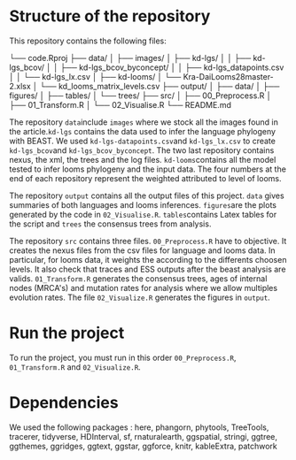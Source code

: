 # Structure of the repository

This repository contains the following files:


└── code.Rproj
├── data/
│   ├── images/
│   ├── kd-lgs/
│   │   ├── kd-lgs_bcov/
│   │   ├── kd-lgs_bcov_byconcept/
│   │   ├── kd-lgs_datapoints.csv
│   │   └── kd-lgs_lx.csv
│   ├── kd-looms/
│   └── Kra-DaiLooms28master-2.xlsx
│   └── kd_looms_matrix_levels.csv
├── output/
│   ├── data/
│   ├── figures/
│   ├── tables/
│   └── trees/
├── src/
│   ├── 00_Preprocess.R
│   ├── 01_Transform.R
│   └── 02_Visualise.R
└── README.md


The repository `data`include `images` where we stock all the images found in the article.`kd-lgs` contains the data used to infer the language phylogeny with BEAST.  We used `kd-lgs-datapoints.csv`and `kd-lgs_lx.csv` to create `kd-lgs_bcov`and `kd-lgs_bcov_byconcept`.  The two last repository contains nexus, the xml, the trees and the log files. `kd-looms`contains all the model tested to infer looms phylogeny and the input data. The four numbers at the end of each repository represent the weighted attributed to level of looms. 

The repository `output` contains all the output files of this project. `data` gives summaries of both languages and looms inferences. `figures`are the plots generated by the code in `02_Visualise.R`. `tables`contains Latex tables for the script and `trees` the consensus trees from analysis. 

The repository `src` contains three files. `00_Preprocess.R` have to objective. It creates the nexus files from the csv files for language and looms data. In particular, for looms data, it weights the according to the differents choosen levels. It also check that traces and ESS outputs after the beast analysis are valids. `01_Transform.R` generates the consensus trees, ages of internal nodes (MRCA's) and mutation rates for analysis where we allow multiples evolution rates. The file `02_Visualize.R` generates the figures in `output`.

# Run the project 

To run the project, you must run in this order `00_Preprocess.R`,   `01_Transform.R` and `02_Visualize.R`.

# Dependencies

We used the following packages : here, phangorn, phytools, TreeTools, tracerer, tidyverse, HDInterval, sf, rnaturalearth, ggspatial, stringi, ggtree, ggthemes, ggridges, ggtext, ggstar, ggforce, knitr, kableExtra, patchwork














